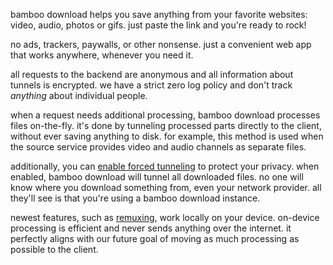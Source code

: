 <script lang="ts">
    import { t } from "$lib/i18n/translations";
    import { partners, contacts, docs } from "$lib/env";

    import SectionHeading from "$components/misc/SectionHeading.svelte";
</script>

<section id="summary">
<SectionHeading
    title={$t("about.heading.summary")}
    sectionId="summary"
/>

bamboo download helps you save anything from your favorite websites: video, audio, photos or gifs. just paste the link and you're ready to rock!

no ads, trackers, paywalls, or other nonsense. just a convenient web app that works anywhere, whenever you need it.
</section>


<section id="privacy">
<SectionHeading
    title={$t("about.heading.privacy")}
    sectionId="privacy"
/>

all requests to the backend are anonymous and all information about tunnels is encrypted.
we have a strict zero log policy and don't track *anything* about individual people.

when a request needs additional processing, bamboo download processes files on-the-fly.
it's done by tunneling processed parts directly to the client, without ever saving anything to disk.
for example, this method is used when the source service provides video and audio channels as separate files.

additionally, you can [enable forced tunneling](/settings/privacy#tunnel) to protect your privacy.
when enabled, bamboo download will tunnel all downloaded files.
no one will know where you download something from, even your network provider.
all they'll see is that you're using a bamboo download instance.
</section>


<section id="local">
<SectionHeading
    title={$t("about.heading.local")}
    sectionId="local"
/>

newest features, such as [remuxing](/remux), work locally on your device.
on-device processing is efficient and never sends anything over the internet.
it perfectly aligns with our future goal of moving as much processing as possible to the client.
</section>

